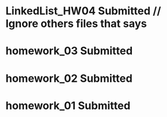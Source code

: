 # LinkedList_HW04 Submitted // Ignore others files that says 
# homework_03 Submitted
# homework_02 Submitted
# homework_01 Submitted



